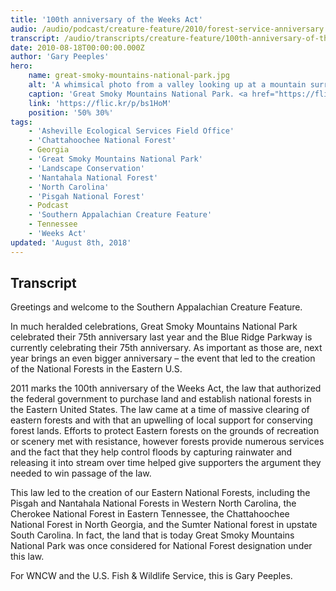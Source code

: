 ```yaml
---
title: '100th anniversary of the Weeks Act'
audio: /audio/podcast/creature-feature/2010/forest-service-anniversary.mp3
transcript: /audio/transcripts/creature-feature/100th-anniversary-of-the-weeks-act.pdf
date: 2010-08-18T00:00:00.000Z
author: 'Gary Peeples'
hero:
    name: great-smoky-mountains-national-park.jpg
    alt: 'A whimsical photo from a valley looking up at a mountain surrounded by swirling clouds.'
    caption: 'Great Smoky Mountains National Park. <a href="https://flic.kr/p/bs1HoM">Photo</a> by The Shared Experience, CC BY-NC-ND 2.0.'
    link: 'https://flic.kr/p/bs1HoM'
    position: '50% 30%'
tags:
    - 'Asheville Ecological Services Field Office'
    - 'Chattahoochee National Forest'
    - Georgia
    - 'Great Smoky Mountains National Park'
    - 'Landscape Conservation'
    - 'Nantahala National Forest'
    - 'North Carolina'
    - 'Pisgah National Forest'
    - Podcast
    - 'Southern Appalachian Creature Feature'
    - Tennessee
    - 'Weeks Act'
updated: 'August 8th, 2018'
---
```


## Transcript

Greetings and welcome to the Southern Appalachian Creature Feature.

In much heralded celebrations, Great Smoky Mountains National Park celebrated their 75th anniversary last year and the Blue Ridge Parkway is currently celebrating their 75th anniversary. As important as those are, next year brings an even bigger anniversary – the event that led to the creation of the National Forests in the Eastern U.S.

2011 marks the 100th anniversary of the Weeks Act, the law that authorized the federal government to purchase land and establish national forests in the Eastern United States. The law came at a time of massive clearing of eastern forests and with that an upwelling of local support for conserving forest lands. Efforts to protect Eastern forests on the grounds of recreation or scenery met with resistance, however forests provide numerous services and the fact that they help control floods by capturing rainwater and releasing it into stream over time helped give supporters the argument they needed to win passage of the law.

This law led to the creation of our Eastern National Forests, including the Pisgah and Nantahala National Forests in Western North Carolina, the Cherokee National Forest in Eastern Tennessee, the Chattahoochee National Forest in North Georgia, and the Sumter National forest in upstate South Carolina.  In fact, the land that is today Great Smoky Mountains National Park was once considered for National Forest designation under this law.  

For WNCW and the U.S. Fish & Wildlife Service, this is Gary Peeples.